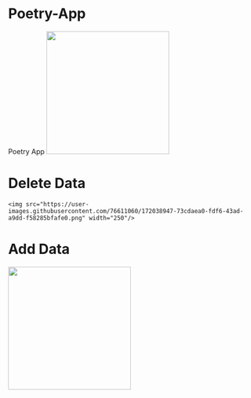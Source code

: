 # Poetry-App


Poetry App
<img src="https://user-images.githubusercontent.com/76611060/172038385-311c2d9e-8441-454e-b229-6b0842287bd1.png" width="250" />



# Delete Data
    <img src="https://user-images.githubusercontent.com/76611060/172038947-73cdaea0-fdf6-43ad-a9dd-f58285bfafe0.png" width="250"/>

# Add Data
<img src="https://user-images.githubusercontent.com/76611060/172039002-2b61138d-a7d6-46e3-acc4-7ca5de6d641e.png" width= 250/>


